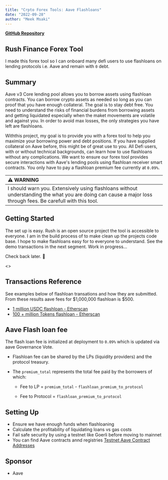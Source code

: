 ```yaml
---
title: "Crpto Forex Tools: Aave Flashloans"
date: "2022-09-28"
author: "Meek Msaki"
---
```


[**GitHub Repository**](https://github.com/mmsaki/rush)

## Rush Finance Forex Tool

I made this forex tool so I can onboard many defi users to use flashloans on lending protocols i.e. Aave and remain with `0` debt.

## Summary

Aave v3 Core lending pool allows you to borrow assets using flashloan contracts. You can borrow crypto assets as needed so long as you can proof that you have enough collateral. The goal is to stay debt free. You need to understand the risks of financial burdens from borrowing assets and getting liquidated especially when the maket movements are volatile and against you. In order to avoid max losses, the only strategies you have left are flashloans.

Withthis project, my goal is to provide you with a forex tool to help you maximize your borrowing power and debt positions. If you have supplied collateral on Aave before, this might be of great use to you. All Defi users, with or without technical backgrounds, can learn how to use flashloans without any complications. We want to ensure our forex tool provides secure interactions with Aave's lending pools using flashloan receiver smart contracts. You only have to pay a flashloan premium fee currently at `0.09%`.

| :warning: WARNING                                                                                                                                             |
| :------------------------------------------------------------------------------------------------------------------------------------------------------------ |
| I should warn you. Extensively using flashloans without understanding the what you are doing can cause a major loss through fees. Be carefull with this tool. |

## Getting Started

The set up is easy. Rush is an open source project the tool is accessible to everyone. I am in the build process of to make clean up the projects code base. I hope to make flashloans easy for to everyone to understand. See the demo transactions in the next segment. Work in progress...

Check back later. 👷

<>

## Transactions Reference

See examples below of flashloan transations and how they are submitted. From these results aave fees for $1,000,000 flashloan is $500.

- [1 million USDC flashloan - Etherscan](https://goerli-optimism.etherscan.io/tx/0xe7b6883bc925eef37d318efa3353a24a74ef7b04fd9e2ba2a8bdfa1116d8f1a2)
- [100 + million Tokens flashloan - Etherscan](https://goerli-optimism.etherscan.io/tx/0xb096db8fbf39c390f343603d9dc51bd7ed41f51a47124cb6b1bdb3007f7f7a76)

## Aave Flash loan fee

The flash loan fee is initialized at deployment to `0.09%` which is updated via aave Governance Vote.

- Flashloan fee can be shared by the LPs (liquidity providers) and the protocol treasury.

- The `premium_total` represents the total fee paid by the borrowers of which:

  - Fee to LP = `premium_total` - `flashloan_premium_to_protocol`

  - Fee to Protocol = `flashloan_premium_to_protocol`

## Setting Up

- Ensure we have enough funds when flashloaning
- Calculate the profitability of liquidating loans vs gas costs
- Fail safe security by using a testnet like Goerli before moving to mainnet
- You can find Aave contracts annd registries [Testnet Aave Contract Addresses](https://docs.aave.com/developers/deployed-contracts/v3-testnet-addresses)

## Sponsor

- Aave
